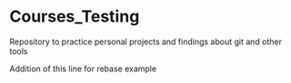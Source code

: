 # Courses_Testing
Repository to practice personal projects and findings about git and other tools

Addition of this line for rebase example
